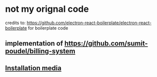 # not my orignal code
credits to: https://github.com/electron-react-boilerplate/electron-react-boilerplate
for boilerplate code
## implementation of https://github.com/sumit-poudel/billing-system

## [Installation media ](https://github.com/sumit-poudel/billing-system/releases/tag/first)

